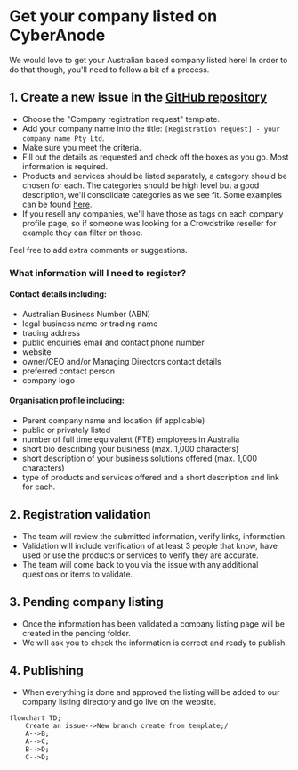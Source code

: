 # Get your company listed on CyberAnode

We would love to get your Australian based company listed here! In order to do that though, you'll need to follow a bit of a process.

## 1. Create a new issue in the [GitHub repository](https://github.com/shannaniggans/cyberanode/issues/new/choose)
* Choose the "Company registration request" template.
* Add your company name into the title: `[Registration request] - your company name Pty Ltd`.
* Make sure you meet the criteria.
* Fill out the details as requested and check off the boxes as you go. Most information is required.
* Products and services should be listed separately, a category should be chosen for each. The categories should be high level but a good description, we'll consolidate categories as we see fit. Some examples can be found [here](categories.md).
* If you resell any companies, we'll have those as tags on each company profile page, so if someone was looking for a Crowdstrike reseller for example they can filter on those.

Feel free to add extra comments or suggestions.

### What information will I need to register?
#### Contact details including:
* Australian Business Number (ABN)
* legal business name or trading name
* trading address
* public enquiries email and contact phone number
* website
* owner/CEO and/or Managing Directors contact details
* preferred contact person
* company logo

#### Organisation profile including:
* Parent company name and location (if applicable)
* public or privately listed
* number of full time equivalent (FTE) employees in Australia
* short bio describing your business (max. 1,000 characters)
* short description of your business solutions offered (max. 1,000 characters)
* type of products and services offered and a short description and link for each.

## 2. Registration validation
* The team will review the submitted information, verify links, information.
* Validation will include verification of at least 3 people that know, have used or use the products or services to verify they are accurate.
* The team will come back to you via the issue with any additional questions or items to validate.

## 3. Pending company listing
* Once the information has been validated a company listing page will be created in the pending folder. 
* We will ask you to check the information is correct and ready to publish.

## 4. Publishing
* When everything is done and approved the listing will be added to our company listing directory and go live on the website.

```mermaid
flowchart TD;
    Create an issue-->New branch create from template;/
    A-->B;
    A-->C;
    B-->D;
    C-->D;
```
